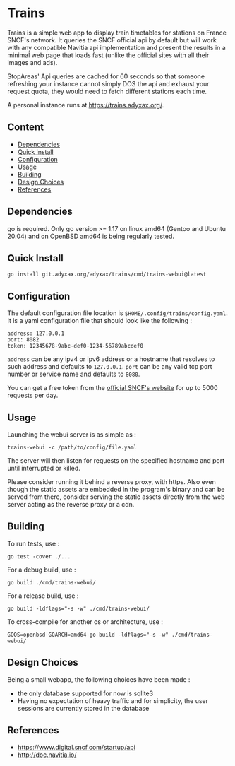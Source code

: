 # Trains

Trains is a simple web app to display train timetables for stations on France SNCF's network. It queries the SNCF official api by default but will work with any compatible Navitia api implementation and present the results in a minimal web page that loads fast (unlike the official sites with all their images and ads).

StopAreas' Api queries are cached for 60 seconds so that someone refreshing your instance cannot simply DOS the api and exhaust your request quota, they would need to fetch different stations each time.

A personal instance runs at https://trains.adyxax.org/.

## Content

- [Dependencies](#dependencies)
- [Quick install](#quick-install)
- [Configuration](#configuration)
- [Usage](#usage)
- [Building](#building)
- [Design Choices](#design-choices)
- [References](#references)

## Dependencies

go is required. Only go version >= 1.17 on linux amd64 (Gentoo and Ubuntu 20.04) and on OpenBSD amd64 is being regularly tested.

## Quick Install

```
go install git.adyxax.org/adyxax/trains/cmd/trains-webui@latest
```

## Configuration

The default configuration file location is `$HOME/.config/trains/config.yaml`. It is a yaml configuration file that should look like the following :

```
address: 127.0.0.1
port: 8082
token: 12345678-9abc-def0-1234-56789abcdef0
```

`address` can be any ipv4 or ipv6 address or a hostname that resolves to such address and defaults to `127.0.0.1`. `port` can be any valid tcp port number or service name and defaults to `8080`.

You can get a free token from the [official SNCF's website](https://www.digital.sncf.com/startup/api/token-developpeur) for up to 5000 requests per day.

## Usage

Launching the webui server is as simple as :
```
trains-webui -c /path/to/config/file.yaml
```

The server will then listen for requests on the specified hostname and port until interrupted or killed.

Please consider running it behind a reverse proxy, with https. Also even though the static assets are embedded in the program's binary and can be served from there, consider serving the static assets directly from the web server acting as the reverse proxy or a cdn.

## Building

To run tests, use :
```
go test -cover ./...
```

For a debug build, use :
```
go build ./cmd/trains-webui/
```

For a release build, use :
```
go build -ldflags="-s -w" ./cmd/trains-webui/
```

To cross-compile for another os or architecture, use :
```
GOOS=openbsd GOARCH=amd64 go build -ldflags="-s -w" ./cmd/trains-webui/
```

## Design Choices

Being a small webapp, the following choices have been made :
- the only database supported for now is sqlite3
- Having no expectation of heavy traffic and for simplicity, the user sessions are currently stored in the database

## References

- https://www.digital.sncf.com/startup/api
- http://doc.navitia.io/

